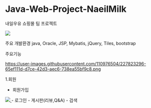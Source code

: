 # Java-Web-Project-NaeilMilk
내일우유 쇼핑몰 팀 프로젝트

<p dir="auto">
<a target="_blank" rel="noopener noreferrer nofollow" href="https://user-images.githubusercontent.com/110976504/227822736-8ce9761d-d5a3-4dbb-8731-376df145584a.png">
  <img src="https://user-images.githubusercontent.com/110976504/227822736-8ce9761d-d5a3-4dbb-8731-376df145584a.png" style="max-width: 100%;">
  </a>
</p>

주요 개발환경
java, Oracle, JSP, Mybatis, jQuery, Tiles, bootstrap

주요기능

https://user-images.githubusercontent.com/110976504/227823296-65ef111d-d7ce-42d3-aec6-738ea55bf9c8.png

1.회원
 - 회원가입
 <a target="_blank" rel="noopener noreferrer nofollow" href="https://user-images.githubusercontent.com/110976504/227823296-65ef111d-d7ce-42d3-aec6-738ea55bf9c8.png">
  <img src="https://user-images.githubusercontent.com/110976504/227823296-65ef111d-d7ce-42d3-aec6-738ea55bf9c8.png" style="max-width: 100%;">
  </a>
 - 로그인
 - 게시판(리뷰,Q&A)
 - 검색

